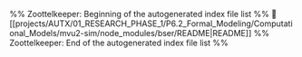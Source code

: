%% Zoottelkeeper: Beginning of the autogenerated index file list  %%
📄 [[projects/AUTX/01_RESEARCH_PHASE_1/P6.2_Formal_Modeling/Computational_Models/mvu2-sim/node_modules/bser/README|README]]
%% Zoottelkeeper: End of the autogenerated index file list  %%
